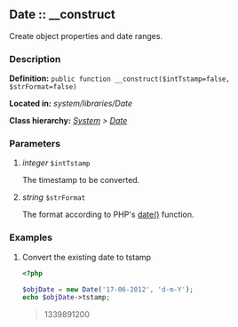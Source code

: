 
Date :: __construct
-------------------------------------------

Create object properties and date ranges.


### Description ###

**Definition:** `public function __construct($intTstamp=false, $strFormat=false)`

**Located in:** *system/libraries/Date*

**Class hierarchy:** *[System](../System.php) > [Date](../Date)*


### Parameters ###

1. *integer* `$intTstamp`

	The timestamp to be converted.

2. *string* `$strFormat`

	The format according to PHP's [date()](http://php.net/manual/en/function.date.php) function.	


### Examples ###

1. Convert the existing date to tstamp

	```php
	<?php

	$objDate = new Date('17-06-2012', 'd-m-Y');
	echo $objDate->tstamp;
	```
	> 1339891200

